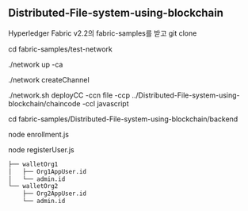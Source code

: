 ## Distributed-File-system-using-blockchain

Hyperledger Fabric v2.2의 fabric-samples를 받고 git clone

cd fabric-samples/test-network

./network up -ca

./network createChannel

./network.sh deployCC -ccn file -ccp ../Distributed-File-system-using-blockchain/chaincode -ccl javascript

cd fabric-samples/Distributed-File-system-using-blockchain/backend

node enrollment.js

node registerUser.js
```bash
├── walletOrg1
│   ├── Org1AppUser.id
│   └── admin.id
└── walletOrg2
    ├── Org2AppUser.id
    └── admin.id
```



